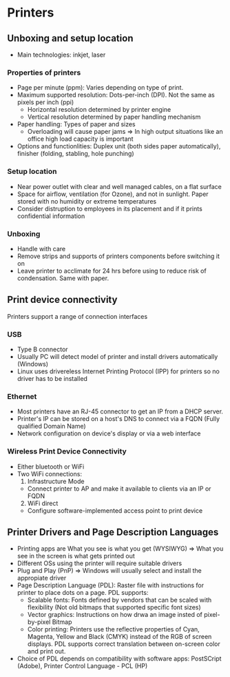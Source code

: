 # Printers

## Unboxing and setup location

- Main technologies: inkjet, laser

### Properties of printers
- Page per minute (ppm): Varies depending on type of print.
- Maximum supported resolution: Dots-per-inch (DPI). Not the same as pixels per inch (ppi)
    - Horizontal resolution determined by printer engine
    - Vertical resolution determined by paper handling mechanism
- Paper handling: Types of paper and sizes
    - Overloading will cause paper jams => In high output situations like an office high load capacity is important
- Options and functionlities: Duplex unit (both sides paper automatically), finisher (folding, stabling, hole punching)

### Setup location
- Near power outlet with clear and well managed cables, on a flat surface
- Space for airflow, ventilation (for Ozone), and not in sunlight. Paper stored with no humidity or extreme temperatures
- Consider distruption to employees in its placement and if it prints confidential information

### Unboxing

- Handle with care
- Remove strips and supports of printers components before switching it on
- Leave printer to acclimate for 24 hrs before using to reduce risk of condensation. Same with paper.

## Print device connectivity

Printers support a range of connection interfaces

### USB
- Type B connector
- Usually PC will detect model of printer and install drivers automatically (Windows)
- Linux uses drivereless Internet Printing Protocol (IPP) for printers so no driver has to be installed

### Ethernet
- Most printers have an RJ-45 connector to get an IP from a DHCP server.
- Printer's IP can be stored on a host's DNS to connect via a FQDN (Fully qualified Domain Name)
- Network configuration on device's display or via a web interface

### Wireless Print Device Connectivity
- Either bluetooth or WiFi
- Two WiFi connections:
    1. Infrastructure Mode
    - Connect printer to AP and make it available to clients via an IP or FQDN
    2. WiFi direct
    - Configure software-implemented access point to print device

## Printer Drivers and Page Description Languages

- Printing apps are What you see is what you get (WYSIWYG) => What you see in the screen is what gets printed out
- Different OSs using the printer will require suitable drivers
- Plug and Play (PnP) => Windows will usually select and install the appropiate driver
- Page Description Language (PDL): Raster file with instructions for printer to place dots on a page. PDL supports:
    - Scalable fonts: Fonts defined by vendors that can be scaled with flexibility (Not old bitmaps that supported specific font sizes)
    - Vector graphics: Instructions on how drwa an image insted of pixel-by-pixel Bitmap
    - Color printing: Printers use the reflective properties of Cyan, Magenta, Yellow and Black (CMYK) instead of the RGB of screen displays. PDL supports correct translation between on-screen color and print out.
- Choice of PDL depends on compatibility with software apps:  PostSCript (Adobe), Printer Control Language - PCL (HP)
